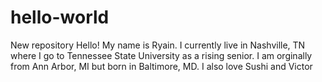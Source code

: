 # hello-world
New repository
Hello! My name is Ryain. I currently live in Nashville, TN where I go to Tennessee State University as a rising senior. I am orginally from Ann Arbor, MI but born in Baltimore, MD.
I also love Sushi and Victor
